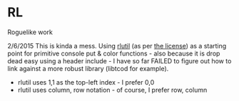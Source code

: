 # RL
Roguelike work

2/6/2015
This is kinda a mess. 
Using <a href="http://tapiov.net/rlutil/">rlutil</a> (as per <a href="http://tapiov.net/rlutil/docs/License.txt">the license</a>) as a starting point for primitive console put & color functions - also because it is drop dead easy using a header include - I have so far FAILED to figure out how to link against a more robust library (libtcod for example).

- rlutil uses 1,1 as the top-left index - I prefer 0,0
- rlutil uses column, row notation - of course, I prefer row, column
